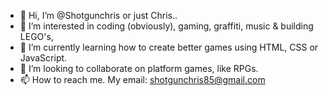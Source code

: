 - 👋 Hi, I’m @Shotgunchris or just Chris..
- 👀 I’m interested in coding (obviously), gaming, graffiti, music & building LEGO's,
- 🌱 I’m currently learning how to create better games using HTML, CSS or JavaScript.
- 💞️ I’m looking to collaborate on platform games, like RPGs.
- 📫 How to reach me. My email: 
shotgunchris85@gmail.com

<!---
Shotgunchris/Shotgunchris is a ✨ special ✨ repository because its `README.md` (this file) appears on your GitHub profile.
You can click the Preview link to take a look at your changes.
--->
